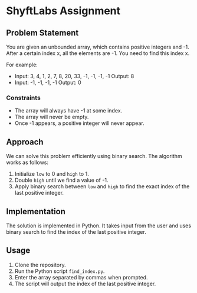 # ShyftLabs Assignment

## Problem Statement
You are given an unbounded array, which contains positive integers and -1. After a certain index x, all the elements are -1. You need to find this index x.

For example:
- Input: 3, 4, 1, 2, 7, 8, 20, 33, -1, -1, -1, -1
  Output: 8
- Input: -1, -1, -1, -1
  Output: 0

### Constraints
- The array will always have -1 at some index.
- The array will never be empty.
- Once -1 appears, a positive integer will never appear.

## Approach
We can solve this problem efficiently using binary search. The algorithm works as follows:
1. Initialize `low` to 0 and `high` to 1.
2. Double `high` until we find a value of -1.
3. Apply binary search between `low` and `high` to find the exact index of the last positive integer.

## Implementation
The solution is implemented in Python. It takes input from the user and uses binary search to find the index of the last positive integer.

## Usage
1. Clone the repository.
2. Run the Python script `find_index.py`.
3. Enter the array separated by commas when prompted.
4. The script will output the index of the last positive integer.
